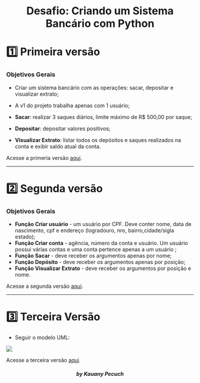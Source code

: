 <h1 align= "center"> Desafio: Criando um Sistema Bancário com Python </h1> 

#  1️⃣ Primeira versão
### Objetivos Gerais
-  Criar um sistema bancário com as operações: sacar, depositar e visualizar extrato;

- A v1 do projeto trabalha apenas com 1 usuário;

- **Sacar**: realizar 3 saques diários, limite máximo de R$ 500,00 por saque;

- **Depositar**: depositar valores positivos;

- **Visualizar Extrato**: listar todos os depósitos e saques realizados na conta e exibir saldo atual da conta.

Acesse a primeria versão [aqui](https://github.com/Kauany-Pecuch/desafio-dio-sistema-bancario/blob/Main/v1.py).

---
# 2️⃣ Segunda versão
### Objetivos Gerais
- **Função Criar usuário** - um usuário por CPF. Deve conter nome, data de nascimento, cpf e endereço (logradouro, nro, bairro,cidade/sigla estado);
- **Função Criar conta** - agência, número da conta e usuário. Um usuário possui várias contas e uma conta pertence apenas a um usuário ;
- **Função Sacar** - deve receber os argumentos apenas por nome;
- **Função Depósito** - deve receber os argumentos apenas por posição;
- **Função Visualizar Extrato** - deve receber os argumentos por posição e nome.

Acesse a segunda versão [aqui](https://github.com/Kauany-Pecuch/desafio-dio-sistema-bancario/blob/Main/v2.py).

---
# 3️⃣ Terceira Versão 
- Seguir o modelo UML:

<img align="center" padding="0" src=https://i.pinimg.com/originals/7a/e9/f4/7ae9f41044af870f670ca48100cce327.jpg >

Acesse a terceira versão [aqui](https://github.com/Kauany-Pecuch/desafio-dio-sistema-bancario/blob/Main/v3.py).

<h5 align= "center"> by Kauany Pecuch <h5>
